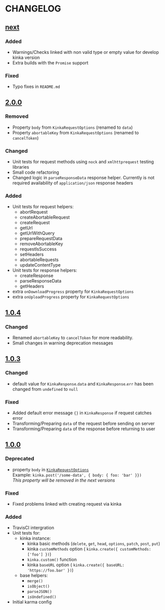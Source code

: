 
# CHANGELOG

## [next](https://github.com/acacode/kinka/releases/tag/next)

### Added
- Warnings/Checks linked with non valid type or empty value for develop kinka version  
- Extra builds with the `Promise` support

### Fixed
- Typo fixes in `README.md`


## [2.0.0](https://github.com/acacode/kinka/releases/tag/2.0.0)

### Removed
- Property `body` from `KinkaRequestOptions` (renamed to `data`)  
- Property `abortableKey` from `KinkaRequestOptions` (renamed to `cancelToken`)  

### Changed
- Unit tests for request methods using `nock` and `xmlhttprequest` testing libraries  
- Small code refactoring  
- Changed logic in `parseResponseData` response helper. Currently is not required availability of  `application/json` response headers

### Added
- Unit tests for request helpers:  
  - abortRequest  
  - createAbortableRequest  
  - createRequest  
  - getUrl  
  - getUrlWithQuery  
  - prepareRequestData  
  - removeAbortableKey  
  - requestIsSuccess  
  - setHeaders  
  - abortableRequests  
  - updateContentType  
- Unit tests for response helpers:  
  - createResponse  
  - parseResponseData  
  - getHeaders  
- extra `onDownloadProgress` property for `KinkaRequestOptions`  
- extra `onUploadProgress` property for `KinkaRequestOptions`  

## [1.0.4](https://github.com/acacode/kinka/releases/tag/1.0.4)

### Changed
- Renamed `abortableKey` to `cancelToken` for more readability.  
- Small changes in warning deprecation messages

## [1.0.3](https://github.com/acacode/kinka/releases/tag/1.0.3)

### Changed
- default value for `KinkaResponse`.`data` and `KinkaResponse`.`err` has been changed from `undefined` to `null`

### Fixed
- Added default error message `{}` in `KinkaResponse` if request catches error  
- Transforming/Preparing `data` of the request before sending on server  
- Transforming/Preparing `data` of the response before returning to user  

## [1.0.0](https://github.com/acacode/kinka/releases/tag/1.0.1)

### Deprecated
- property `body` in [`KinkaRequestOptions`](./index.d.ts)  
    Example: `kinka.post('/some-data', { body: { foo: 'bar' }})`    
    _This property will be removed in the next versions_  

### Fixed
- Fixed problems linked with creating request via kinka  

### Added
- TravisCI intergration  
- Unit tests for:  
  - kinka instance:  
    - kinka basic methods (`delete`, `get`, `head`, `options`, `patch`, `post`, `put`)  
    - kinka `customMethods` option ( `kinka.create({ customMethods: ['foo'] })`)  
    - `kinka.custom()` function  
    - kinka `baseURL` option ( `kinka.create({ baseURL: 'https://foo.bar' })`)  
  - base helpers:  
    - `merge()`  
    - `isObject()`  
    - `parseJSON()`  
    - `isUndefined()`  
- Initial karma config  